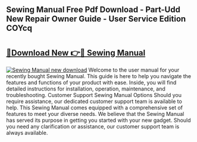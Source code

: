 ## Sewing Manual Free Pdf Download - Part-Udd New Repair Owner Guide - User Service Edition COYcq

# <h2><a href="http://cf17183.oget.top/?id=Sewing+Manual">🔗Download New 👉🔴 Sewing Manual</a></h2>

[![Sewing Manual new download](https://i.imgur.com/5g1atiW.png)](http://cf17183.oget.top/?id=Sewing+Manual)
Welcome to the user manual for your recently bought Sewing Manual. This guide is here to help you navigate the features and functions of your product with ease. Inside, you will find detailed instructions for installation, operation, maintenance, and troubleshooting. Customer Support Sewing Manual Options Should you require assistance, our dedicated customer support team is available to help. This Sewing Manual comes equipped with a comprehensive set of features to meet your diverse needs. We believe that the Sewing Manual has served its purpose in getting you started with your new gadget. Should you need any clarification or assistance, our customer support team is always available.
